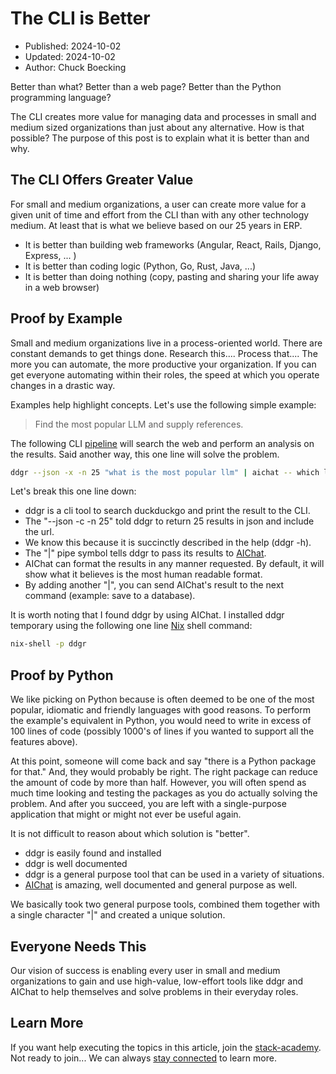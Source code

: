# The CLI is Better

- Published: 2024-10-02
- Updated: 2024-10-02
- Author: Chuck Boecking

Better than what? Better than a web page? Better than the Python programming language?

The CLI creates more value for managing data and processes in small and medium sized organizations than just about any alternative. How is that possible? The purpose of this post is to explain what it is better than and why.

## The CLI Offers Greater Value

For small and medium organizations, a user can create more value for a given unit of time and effort from the CLI than with any other technology medium. At least that is what we believe based on our 25 years in ERP.

- It is better than building web frameworks (Angular, React, Rails, Django, Express, ... )
- It is better than coding logic (Python, Go, Rust, Java, ...)
- It is better than doing nothing (copy, pasting and sharing your life away in a web browser)

## Proof by Example

Small and medium organizations live in a process-oriented world. There are constant demands to get things done. Research this.... Process that.... The more you can automate, the more productive your organization. If you can get everyone automating within their roles, the speed at which you operate changes in a drastic way.

Examples help highlight concepts. Let's use the following simple example:

> Find the most popular LLM and supply references.

The following CLI [pipeline](./terminology.md#data-pipeline) will search the web and perform an analysis on the results. Said another way, this one line will solve the problem.

```bash
ddgr --json -x -n 25 "what is the most popular llm" | aichat -- which llm is most discussed
```

Let's break this one line down:

- ddgr is a cli tool to search duckduckgo and print the result to the CLI.
- The "--json -c -n 25" told ddgr to return 25 results in json and include the url.
- We know this because it is succinctly described in the help (ddgr -h).
- The "|" pipe symbol tells ddgr to pass its results to [AIChat](./tool-aichat.md).
- AIChat can format the results in any manner requested. By default, it will show what it believes is the most human readable format.
- By adding another "|", you can send AIChat's result to the next command (example: save to a database).

It is worth noting that I found ddgr by using AIChat. I installed ddgr temporary using the following one line [Nix](./tool-linux.md#nix) shell command:

```bash
nix-shell -p ddgr
```

## Proof by Python

We like picking on Python because is often deemed to be one of the most popular, idiomatic and friendly languages with good reasons. To perform the example's equivalent in Python, you would need to write in excess of 100 lines of code (possibly 1000's of lines if you wanted to support all the features above).

At this point, someone will come back and say "there is a Python package for that." And, they would probably be right. The right package can reduce the amount of code by more than half. However, you will often spend as much time looking and testing the packages as you do actually solving the problem. And after you succeed, you are left with a single-purpose application that might or might not ever be useful again.

It is not difficult to reason about which solution is "better".

- ddgr is easily found and installed
- ddgr is well documented
- ddgr is a general purpose tool that can be used in a variety of situations.
- [AIChat](./tool-aichat.md) is amazing, well documented and general purpose as well.

We basically took two general purpose tools, combined them together with a single character "|" and created a unique solution.

## Everyone Needs This

Our vision of success is enabling every user in small and medium organizations to gain and use high-value, low-effort tools like ddgr and AIChat to help themselves and solve problems in their everyday roles.

## Learn More

If you want help executing the topics in this article, join the [stack-academy](./stack-academy.md). Not ready to join... We can always [stay connected](../learn-more.html) to learn more.
